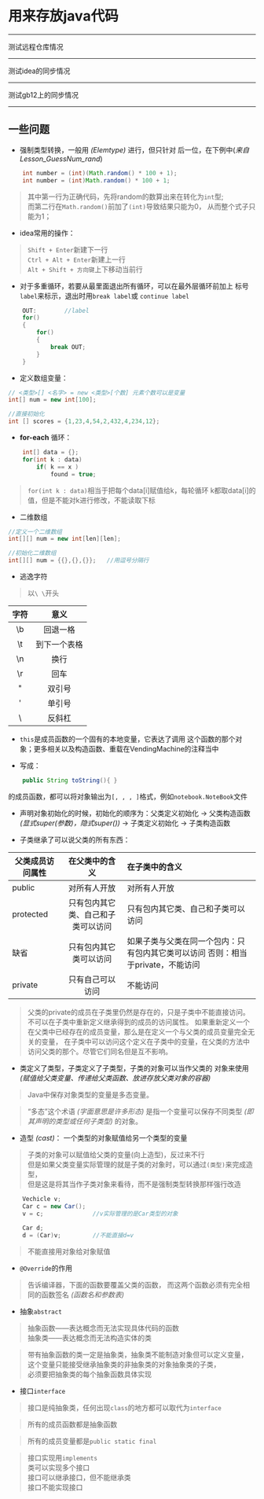 # 用来存放java代码

--------------------

测试远程仓库情况

--------------------

测试idea的同步情况

--------------------

测试gb12上的同步情况

---------------------
## 一些问题

* 强制类型转换，一般用 *(Elemtype)* 进行，但只针对
后一位，在下例中(*来自Lesson_GuessNum_rand*)
```java
    int number = (int)(Math.random() * 100 + 1);
    int number = (int)Math.random() * 100 + 1;
```
> 其中第一行为正确代码，先将random的数算出来在转化为`int`型;   
> 而第二行在`Math.random()`前加了`(int)`导致结果只能为0，
    从而整个式子只能为1；

* idea常用的操作：
> `Shift + Enter`新建下一行  
> `Ctrl + Alt + Enter`新建上一行  
> `Alt + Shift + 方向键`上下移动当前行  

* 对于多重循环，若要从最里面退出所有循环，可以在最外层循环前加上
标号`label`来标示，退出时用`break label`或 `continue label`
```java
    OUT:        //label
    for()
    {
        for()
        {
            break OUT;
        }
    }
```

* 定义数组变量：
```java
// <类型>[] <名字> = new <类型>[个数] 元素个数可以是变量
int[] num = new int[100];

//直接初始化
int [] scores = {1,23,4,54,2,432,4,234,12};
```
* **for-each**  循环：
```java
    int[] data = {};
    for(int k : data)
        if( k == x )
            found = true;
```
> `for(int k : data)`相当于把每个data[i]赋值给k，每轮循环
k都取data[i]的值，但是不能对k进行修改，不能读取下标

* 二维数组
```java
//定义一个二维数组
int[][] num = new int[len][len];

//初始化二维数组
int[][] num = {{},{},{}};   //用逗号分隔行
```

* 逃逸字符
> 以`\ \`开头  

|     字符      |     意义      |
|:-----------:|:-----------:|
|     \b      |    回退一格     |  
|     \t      |   到下一个表格    |    
|     \n      |     换行      |  
|     \r      |     回车      |  
|     \"      |     双引号     |  
|     \'      |     单引号     |  
|     \\      |     反斜杠     |

* `this`是成员函数的一个固有的本地变量，它表达了调用
这个函数的那个对象；更多相关以及构造函数、重载在VendingMachine的注释当中

* 写成：
```java
    public String toString(){ }
```
的成员函数，都可以将对象输出为`[, , , ]`格式，例如`notebook.NoteBook`文件

* 声明对象初始化的时候，初始化的顺序为：父类定义初始化 ->  父类构造函数 *(显式super(参数)，隐式super())* ->
 子类定义初始化 -> 子类构造函数

* 子类继承了可以说父类的所有东西：

| 父类成员访问属性  |      在父类中的含义      | 在子类中的含义                                      |
|-----------|:-----------------:|:---------------------------------------------|
| public    |      对所有人开放       | 对所有人开放                                       |
| protected | 只有包内其它类、自己和子类可以访问 | 只有包内其它类、自己和子类可以访问                            |
| 缺省        |    只有包内其它类可以访问    | 如果子类与父类在同一个包内：只有包内其它类可以访问 否则：相当于private，不能访问 |
| private   |     只有自己可以访问      | 不能访问                                         |
> 父类的private的成员在子类里仍然是存在的，只是子类中不能直接访问。
不可以在子类中重新定义继承得到的成员的访问属性。
> 如果重新定义一个在父类中已经存在的成员变量，那么是在定义一个与父类的成员变量完全无关的变量，
> 在子类中可以访问这个定义在子类中的变量，在父类的方法中访问父类的那个。尽管它们同名但是互不影响。

* 类定义了类型，子类定义了子类型，子类的对象可以当作父类的
对象来使用 *(赋值给父类变量、传递给父类函数、放进存放父类对象的容器)*
> Java中保存对象类型的变量是多态变量。

> “多态”这个术语 *(字面意思是许多形态)* 是指一个变量可以保存不同类型 *(即其声明的类型或任何子类型)* 的对象。

* 造型 *(cast)*： 一个类型的对象赋值给另一个类型的变量
> 子类的对象可以赋值给父类的变量(向上造型)，反过来不行    
> 但是如果父类变量实际管理的就是子类的对象时，可以通过`(类型)`来完成造型，  
> 但是这是将其当作子类对象来看待，而不是强制类型转换那样强行改造
```java
    Vechicle v;
    Car c = new Car();
    v = c;              //v实际管理的是Car类型的对象
    
    Car d;
    d = (Car)v;         //不能直接d=v
```  
> 不能直接用对象给对象赋值  

* `@Override`的作用
> 告诉编译器，下面的函数要覆盖父类的函数，
> 而这两个函数必须有完全相同的函数签名 *(函数名和参数表)*

* 抽象`abstract`  
> 抽象函数——表达概念而无法实现具体代码的函数   
> 抽象类——表达概念而无法构造实体的类  

> 带有抽象函数的类一定是抽象类，抽象类不能制造对象但可以定义变量，  
> 这个变量只能接受继承抽象类的非抽象类的对象抽象类的子类，  
> 必须要把抽象类的每个抽象函数具体实现

* 接口`interface`  
> 接口是纯抽象类，任何出现`class`的地方都可以取代为`interface`  

> 所有的成员函数都是抽象函数

> 所有的成员变量都是`public static final`

> 接口实现用`implements`  
> 类可以实现多个接口  
> 接口可以继承接口，但不能继承类  
> 接口不能实现接口